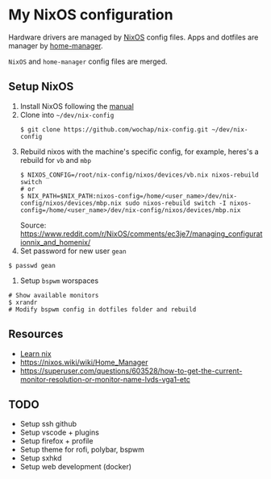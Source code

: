 # My NixOS configuration

Hardware drivers are managed by [NixOS](https://nixos.org/) config files.
Apps and dotfiles are manager by [home-manager](https://github.com/nix-community/home-manager).

`NixOS` and `home-manager` config files are merged.

## Setup NixOS

1. Install NixOS following the [manual](https://nixos.org/manual/nixos/stable/index.html#ch-installation)
1. Clone into `~/dev/nix-config`
    ```
    $ git clone https://github.com/wochap/nix-config.git ~/dev/nix-config
    ```
1. Rebuild nixos with the machine's specific config, for example, heres's a rebuild for `vb` and `mbp`
    ```
    $ NIXOS_CONFIG=/root/nix-config/nixos/devices/vb.nix nixos-rebuild switch
    # or
    $ NIX_PATH=$NIX_PATH:nixos-config=/home/<user_name>/dev/nix-config/nixos/devices/mbp.nix sudo nixos-rebuild switch -I nixos-config=/home/<user_name>/dev/nix-config/nixos/devices/mbp.nix
    ```
    Source: https://www.reddit.com/r/NixOS/comments/ec3je7/managing_configurationnix_and_homenix/
1. Set password for new user `gean`
```
$ passwd gean
```
1. Setup `bspwm` worspaces
```
# Show available monitors
$ xrandr
# Modify bspwm config in dotfiles folder and rebuild
```

## Resources

* [Learn nix](https://nixcloud.io/tour/?id=3)
* https://nixos.wiki/wiki/Home_Manager
* https://superuser.com/questions/603528/how-to-get-the-current-monitor-resolution-or-monitor-name-lvds-vga1-etc

## TODO

* Setup ssh github
* Setup vscode + plugins
* Setup firefox + profile
* Setup theme for rofi, polybar, bspwm
* Setup sxhkd
* Setup web development (docker)    